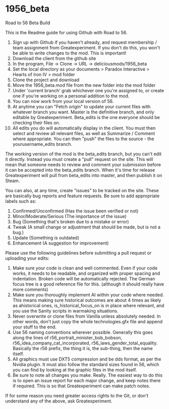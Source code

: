 # 1956_beta
Road to 56 Beta Build

This is the Readme guide for using Github with Road to 56. 

1. Sign up with Github if you haven't already, and request membership / team assignment from Greatexperiment. If you don't do this, you won't be able to write changes to the mod. This is important!
2. Download the client from the github site
3. In the program, File -> Clone -> URL -> deliciousmods/1956_beta
4. Set the local directory as your documents > Paradox Interactive > Hearts of Iron IV > mod folder
5. Clone the project and download
6. Move the 1956_beta.mod file from the new folder into the mod folder
7. Under 'current branch' grab whichever one you're assigned to, or create one if you're working on a personal addition to the mod.
9. You can now work from your local version of 56.
10. At anytime you can "Fetch origin" to update your current files with whatever branch you want. Master is the definitive branch, and only editable by Greatexperiment. Beta_edits is the one everyone should be checking their files on.
11. All edits you do will automatically display in the client. You must then select and review all relevant files,
as well as Summarize / Comment where appropriate. You can then "push" the files to the source - the yourusername_edits branch.

The working version of the mod is the beta_edits branch, but you can't edit it directly. Instead you must create a "pull" request on the site. This will mean that someone needs to review and comment your submission before it can be accepted into the beta_edits branch. When it's time for release Greatexperiment will pull from beta_edits into master, and then publish it on Steam. 

You can also, at any time, create "issues" to be tracked on the site. These are basically bug reports and feature requests. 
Be sure to add appropriate labels such as:
1. Confirmed/Unconfirmed (Has the issue been verified or not)
2. Minor/Moderate/Serious (The importance of the issue)
3. Bug (Something that's broken due to a mistake or error)
4. Tweak (A small change or adjustment that should be made, but is not a bug.)
5. Update (Something is outdated)
6. Enhancement (A suggestion for improvement)
 
Please use the following guidelines before submitting a pull request or uploading your edits:
1. Make sure your code is clean and well commented. Even if your code works, it needs to be readable, and organized with proper spacing and indentation. Broken code will be automatically rejected. The German focus tree is a good reference file for this. (although it should really have more comments)
2. Make sure you thoroughly implement AI within your code where needed. This means making sure historical outcomes are about 4 times as likely as ahistorical ones, is_historical_focus_on is in place where relevant, and you use the Sanity scripts in warmaking situations.
3. Never overwrite or clone files from Vanilla unless absolutely needed. In other words, don't just copy the whole technologies.gfx file and append your stuff to the end.
4. Use 56 naming conventions wherever possible. Generally this goes along the lines of r56_portrait_minister_bob_bobson, r56_idea_company_cat_incorporated, r56_laws_gender_total_equality. Basically the r56 prefix, the thing it is, the sub-thing, then the name itself.
5. All graphics must use DXT5 compression and be dds format, as per the Nvidia plugin. It must also follow the standard sizes found in 56, which you can find by looking at the graphic files in the mod itself.
6. Be sure to note all changes you make. Really. The easiest way to do this is to open an issue report for each major change, and keep notes there if required. This is so that Greatexperiment can make patch notes.

If for some reason you need greater access rights to the Git, or don't understand any of the above, ask Greatexperiment.
